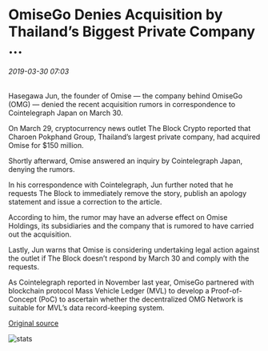 # OmiseGo Denies Acquisition by Thailand’s Biggest Private Company ...

###### 2019-03-30 07:03

Hasegawa Jun, the founder of Omise — the company behind OmiseGo (OMG) — denied the recent acquisition rumors in correspondence to Cointelegraph Japan on March 30.

On March 29, cryptocurrency news outlet The Block Crypto reported that Charoen Pokphand Group, Thailand’s largest private company, had acquired Omise for $150 million.

Shortly afterward, Omise answered an inquiry by Cointelegraph Japan, denying the rumors.

In his correspondence with Cointelegraph, Jun further noted that he requests The Block to immediately remove the story, publish an apology statement and issue a correction to the article.

According to him, the rumor may have an adverse effect on Omise Holdings, its subsidiaries and the company that is rumored to have carried out the acquisition.

Lastly, Jun warns that Omise is considering undertaking legal action against the outlet if The Block doesn’t respond by March 30 and comply with the requests.

As Cointelegraph reported in November last year, OmiseGo partnered with blockchain protocol Mass Vehicle Ledger (MVL) to develop a Proof-of-Concept (PoC) to ascertain whether the decentralized OMG Network is suitable for MVL’s data record-keeping system.

[Original source](https://cointelegraph.com/news/omisego-denies-acquisition-by-thailands-biggest-private-company)

![stats](https://c.statcounter.com/11760860/0/a89fa40b/1/ "stats")